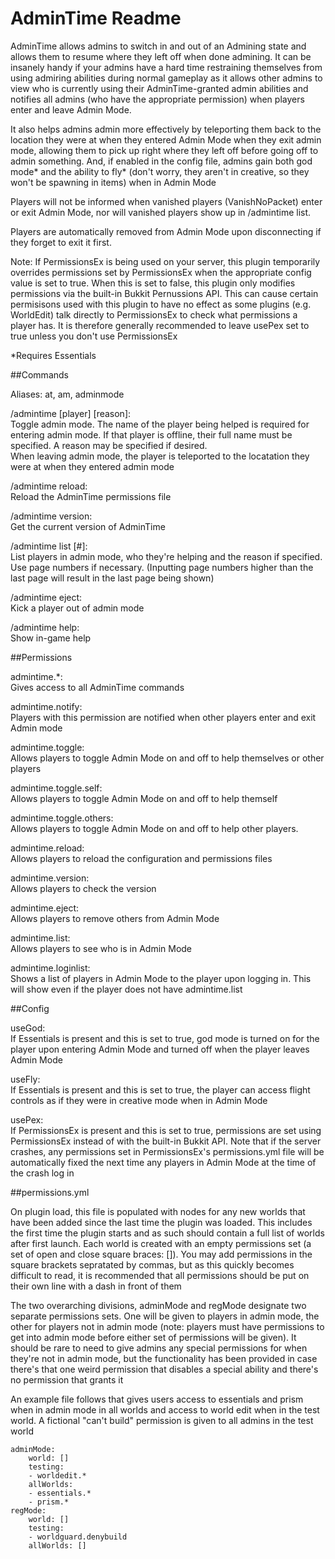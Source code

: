 AdminTime Readme
====

AdminTime allows admins to switch in and out of an Admining state and allows them to resume where they left off when done admining. It can be insanely handy if your admins have a hard time restraining themselves from using admiring abilities during normal gameplay as it allows other admins to view who is currently using their AdminTime-granted admin abilities and notifies all admins (who have the appropriate permission) when players enter and leave Admin Mode.

It also helps admins admin more effectively by teleporting them back to the location they were at when they entered Admin Mode when they exit admin mode, allowing them to pick up right where they left off before going off to admin something. And, if enabled in the config file, admins gain both god mode\* and the ability to fly\* (don't worry, they aren't in creative, so they won't be spawning in items) when in Admin Mode

Players will not be informed when vanished players (VanishNoPacket) enter or exit Admin Mode, nor will vanished players show up in /admintime list.

Players are automatically removed from Admin Mode upon disconnecting if they forget to exit it first.

Note: If PermissionsEx is being used on your server, this plugin temporarily overrides permissions set by PermissionsEx when the appropriate config value is set to true. When this is set to false, this plugin only modifies permissions via the built-in Bukkit Pernussions API. This can cause certain permisisons used with this plugin to have no effect as some plugins (e.g. WorldEdit) talk directly to PermissionsEx to check what permissions a player has. It is therefore generally recommended to leave usePex set to true unless you don't use PermissionsEx

\*Requires Essentials

##Commands

Aliases: at, am, adminmode

/admintime [player] [reason]:<br/>Toggle admin mode. The name of the player being helped is required for entering admin mode. If that player is offline, their full name must be specified. A reason may be specified if desired.<br/>When leaving admin mode, the player is teleported to the locatation they were at when they entered admin mode

/admintime reload:<br/>Reload the AdminTime permissions file

/admintime version:<br/>Get the current version of AdminTime

/admintime list [#]:<br/>List players in admin mode, who they're helping and the reason if specified. Use page numbers if necessary. (Inputting page numbers higher than the last page will result in the last page being shown)

/admintime eject:<br/>Kick a player out of admin mode

/admintime help:<br/>Show in-game help


##Permissions

admintime.*:<br/>Gives access to all AdminTime commands

admintime.notify:<br/>Players with this permission are notified when other players enter and exit Admin mode

admintime.toggle:<br/>Allows players to toggle Admin Mode on and off to help themselves or other players

admintime.toggle.self:<br/>Allows players to toggle Admin Mode on and off to help themself

admintime.toggle.others:<br/>Allows players to toggle Admin Mode on and off to help other players.

admintime.reload:<br/>Allows players to reload the configuration and permissions files

admintime.version:<br/>Allows players to check the version

admintime.eject:<br/>Allows players to remove others from Admin Mode

admintime.list:<br/>Allows players to see who is in Admin Mode

admintime.loginlist:<br/>Shows a list of players in Admin Mode to the player upon logging in. This will show even if the player does not have admintime.list

##Config

useGod:<br/>If Essentials is present and this is set to true, god mode is turned on for the player upon entering Admin Mode and turned off when the player leaves Admin Mode

useFly:<br/>If Essentials is present and this is set to true, the player can access flight controls as if they were in creative mode when in Admin Mode

usePex:<br/>If PermissionsEx is present and this is set to true, permissions are set using PermissionsEx instead of with the built-in Bukkit API. Note that if the server crashes, any permissions set in PermissionsEx's permissions.yml file will be automatically fixed the next time any players in Admin Mode at the time of the crash log in

##permissions.yml

On plugin load, this file is populated with nodes for any new worlds that have been added since the last time the plugin was loaded. This includes the first time the plugin starts and as such should contain a full list of worlds after first launch. Each world is created with an empty permissions set (a set of open and close square braces: []). You may add permissions in the square brackets sepratated by commas, but as this quickly becomes difficult to read, it is recommended that all permissions should be put on their own line with a dash in front of them

The two overarching divisions, adminMode and regMode designate two separate permissions sets. One will be given to players in admin mode, the other for players not in admin mode (note: players must have permissions to get into admin mode before either set of permissions will be given). It should be rare to need to give admins any special permissions for when they're not in admin mode, but the functionality has been provided in case there's that one weird permission that disables a special ability and there's no permission that grants it

An example file follows that gives users access to essentials and prism when in admin mode in all worlds and access to world edit when in the test world. A fictional "can't build" permission is given to all admins in the test world

	adminMode:
		world: []
		testing:
		- worldedit.*
		allWorlds:
		- essentials.*
		- prism.*
	regMode:
		world: []
		testing:
		- worldguard.denybuild
		allWorlds: []

